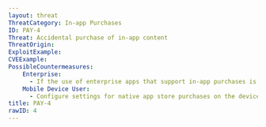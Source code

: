 ```yaml
---
layout: threat
ThreatCategory: In-app Purchases
ID: PAY-4
Threat: Accidental purchase of in-app content
ThreatOrigin:
ExploitExample:
CVEExample:
PossibleCountermeasures:
    Enterprise:
      - If the use of enterprise apps that support in-app purchases is authorized, consider the use of EMM/MDM solutions that offer policy settings to require user authentication for each access to the native app store.
    Mobile Device User:
      - Configure settings for native app store purchases on the device so that each purchase requires successful authentication. Alternatively, only enable the bypassing of authentication for purchases during a limited period following a successful authentication to the app store (e.g. within 15 minutes).
title: PAY-4
rawID: 4
---
```

